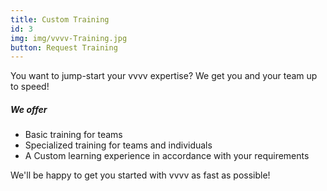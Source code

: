 ```yaml
---
title: Custom Training
id: 3
img: img/vvvv-Training.jpg
button: Request Training 
---
```

<p class="font-weight-bold">You want to jump-start your vvvv expertise? We get you and your team up to speed!</p>

<h5 class="text-light">We offer</h5>

- Basic training for teams
- Specialized training for teams and individuals
- A Custom learning experience in accordance with your requirements

We'll be happy to get you started with vvvv as fast as possible!